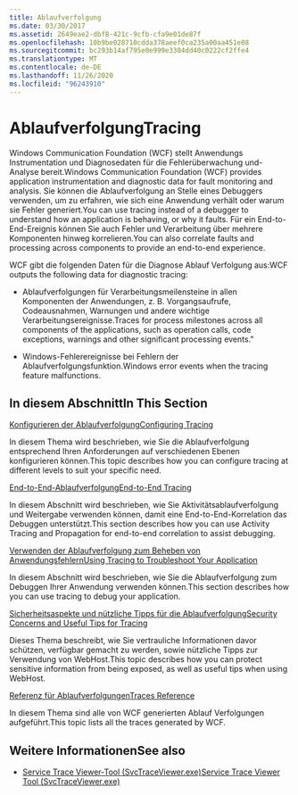 ```yaml
---
title: Ablaufverfolgung
ms.date: 03/30/2017
ms.assetid: 2649eae2-dbf8-421c-9cfb-cfa9e01de87f
ms.openlocfilehash: 10b9be028710cdda378aeef0ca235a00aa451e08
ms.sourcegitcommit: bc293b14af795e0e999e3304dd40c0222cf2ffe4
ms.translationtype: MT
ms.contentlocale: de-DE
ms.lasthandoff: 11/26/2020
ms.locfileid: "96243910"
---
```

# <a name="tracing"></a><span data-ttu-id="f1ec2-102">Ablaufverfolgung</span><span class="sxs-lookup"><span data-stu-id="f1ec2-102">Tracing</span></span>

<span data-ttu-id="f1ec2-103">Windows Communication Foundation (WCF) stellt Anwendungs Instrumentation und Diagnosedaten für die Fehlerüberwachung und-Analyse bereit.</span><span class="sxs-lookup"><span data-stu-id="f1ec2-103">Windows Communication Foundation (WCF) provides application instrumentation and diagnostic data for fault monitoring and analysis.</span></span> <span data-ttu-id="f1ec2-104">Sie können die Ablaufverfolgung an Stelle eines Debuggers verwenden, um zu erfahren, wie sich eine Anwendung verhält oder warum sie Fehler generiert.</span><span class="sxs-lookup"><span data-stu-id="f1ec2-104">You can use tracing instead of a debugger to understand how an application is behaving, or why it faults.</span></span> <span data-ttu-id="f1ec2-105">Für ein End-to-End-Ereignis können Sie auch Fehler und Verarbeitung über mehrere Komponenten hinweg korrelieren.</span><span class="sxs-lookup"><span data-stu-id="f1ec2-105">You can also correlate faults and processing across components to provide an end-to-end experience.</span></span>  
  
 <span data-ttu-id="f1ec2-106">WCF gibt die folgenden Daten für die Diagnose Ablauf Verfolgung aus:</span><span class="sxs-lookup"><span data-stu-id="f1ec2-106">WCF outputs the following data for diagnostic tracing:</span></span>  
  
- <span data-ttu-id="f1ec2-107">Ablaufverfolgungen für Verarbeitungsmeilensteine in allen Komponenten der Anwendungen, z.&#160;B. Vorgangsaufrufe, Codeausnahmen, Warnungen und andere wichtige Verarbeitungsereignisse.</span><span class="sxs-lookup"><span data-stu-id="f1ec2-107">Traces for process milestones across all components of the applications, such as operation calls, code exceptions, warnings and other significant processing events."</span></span>  
  
- <span data-ttu-id="f1ec2-108">Windows-Fehlerereignisse bei Fehlern der Ablaufverfolgungsfunktion.</span><span class="sxs-lookup"><span data-stu-id="f1ec2-108">Windows error events when the tracing feature malfunctions.</span></span>  
  
## <a name="in-this-section"></a><span data-ttu-id="f1ec2-109">In diesem Abschnitt</span><span class="sxs-lookup"><span data-stu-id="f1ec2-109">In This Section</span></span>  

 [<span data-ttu-id="f1ec2-110">Konfigurieren der Ablaufverfolgung</span><span class="sxs-lookup"><span data-stu-id="f1ec2-110">Configuring Tracing</span></span>](configuring-tracing.md)  
  
 <span data-ttu-id="f1ec2-111">In diesem Thema wird beschrieben, wie Sie die Ablaufverfolgung entsprechend Ihren Anforderungen auf verschiedenen Ebenen konfigurieren können.</span><span class="sxs-lookup"><span data-stu-id="f1ec2-111">This topic describes how you can configure tracing at different levels to suit your specific need.</span></span>  
  
 [<span data-ttu-id="f1ec2-112">End-to-End-Ablaufverfolgung</span><span class="sxs-lookup"><span data-stu-id="f1ec2-112">End-to-End Tracing</span></span>](end-to-end-tracing.md)  
  
 <span data-ttu-id="f1ec2-113">In diesem Abschnitt wird beschrieben, wie Sie Aktivitätsablaufverfolgung und Weitergabe verwenden können, damit eine End-to-End-Korrelation das Debuggen unterstützt.</span><span class="sxs-lookup"><span data-stu-id="f1ec2-113">This section describes how you can use Activity Tracing and Propagation for end-to-end correlation to assist debugging.</span></span>  
  
 [<span data-ttu-id="f1ec2-114">Verwenden der Ablaufverfolgung zum Beheben von Anwendungsfehlern</span><span class="sxs-lookup"><span data-stu-id="f1ec2-114">Using Tracing to Troubleshoot Your Application</span></span>](using-tracing-to-troubleshoot-your-application.md)  
  
 <span data-ttu-id="f1ec2-115">In diesem Abschnitt wird beschrieben, wie Sie die Ablaufverfolgung zum Debuggen Ihrer Anwendung verwenden können.</span><span class="sxs-lookup"><span data-stu-id="f1ec2-115">This section describes how you can use tracing to debug your application.</span></span>  
  
 [<span data-ttu-id="f1ec2-116">Sicherheitsaspekte und nützliche Tipps für die Ablaufverfolgung</span><span class="sxs-lookup"><span data-stu-id="f1ec2-116">Security Concerns and Useful Tips for Tracing</span></span>](security-concerns-and-useful-tips-for-tracing.md)  
  
 <span data-ttu-id="f1ec2-117">Dieses Thema beschreibt, wie Sie vertrauliche Informationen davor schützen, verfügbar gemacht zu werden, sowie nützliche Tipps zur Verwendung von WebHost.</span><span class="sxs-lookup"><span data-stu-id="f1ec2-117">This topic describes how you can protect sensitive information from being exposed, as well as useful tips when using WebHost.</span></span>  
  
 [<span data-ttu-id="f1ec2-118">Referenz für Ablaufverfolgungen</span><span class="sxs-lookup"><span data-stu-id="f1ec2-118">Traces Reference</span></span>](traces-reference.md)  
  
 <span data-ttu-id="f1ec2-119">In diesem Thema sind alle von WCF generierten Ablauf Verfolgungen aufgeführt.</span><span class="sxs-lookup"><span data-stu-id="f1ec2-119">This topic lists all the traces generated by WCF.</span></span>  
  
## <a name="see-also"></a><span data-ttu-id="f1ec2-120">Weitere Informationen</span><span class="sxs-lookup"><span data-stu-id="f1ec2-120">See also</span></span>

- [<span data-ttu-id="f1ec2-121">Service Trace Viewer-Tool (SvcTraceViewer.exe)</span><span class="sxs-lookup"><span data-stu-id="f1ec2-121">Service Trace Viewer Tool (SvcTraceViewer.exe)</span></span>](../../service-trace-viewer-tool-svctraceviewer-exe.md)
